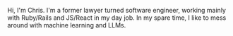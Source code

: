 Hi, I'm Chris. I'm a former lawyer turned software engineer, working mainly with Ruby/Rails and JS/React in my day job. In my spare time, I like to mess around with machine learning and LLMs.
